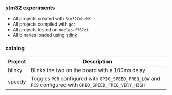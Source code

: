 ### stm32 experiments

- All projects created with `Stm32CubeMX`
- All projects compiled with `gcc`
- All projects tested on `nucleo-f767zi`
- All binaries loaded using [stlink](https://github.com/texane/stlink)

### catalog

| Project  | Description |
| ------------- | ------------- |
| blinky  | Blinks the two on the board with a 100ms delay  |
| speedy  | Toggles `PC8` configured with `GPIO_SPEED_FREQ_LOW` and `PC9` configured with `GPIO_SPEED_FREQ_VERY_HIGH`  |
